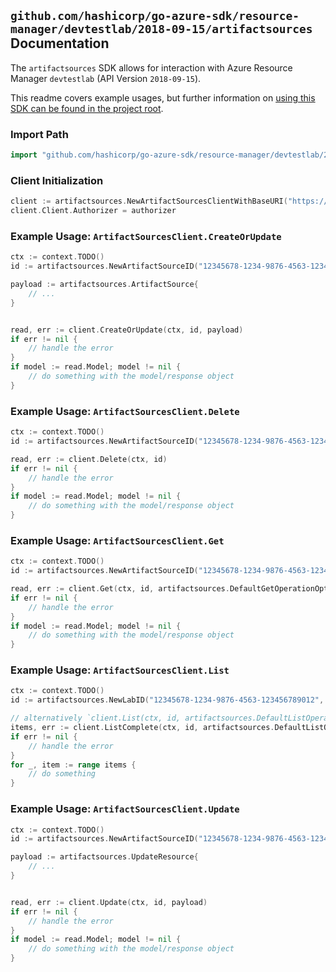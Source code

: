 
## `github.com/hashicorp/go-azure-sdk/resource-manager/devtestlab/2018-09-15/artifactsources` Documentation

The `artifactsources` SDK allows for interaction with Azure Resource Manager `devtestlab` (API Version `2018-09-15`).

This readme covers example usages, but further information on [using this SDK can be found in the project root](https://github.com/hashicorp/go-azure-sdk/tree/main/docs).

### Import Path

```go
import "github.com/hashicorp/go-azure-sdk/resource-manager/devtestlab/2018-09-15/artifactsources"
```


### Client Initialization

```go
client := artifactsources.NewArtifactSourcesClientWithBaseURI("https://management.azure.com")
client.Client.Authorizer = authorizer
```


### Example Usage: `ArtifactSourcesClient.CreateOrUpdate`

```go
ctx := context.TODO()
id := artifactsources.NewArtifactSourceID("12345678-1234-9876-4563-123456789012", "example-resource-group", "labName", "artifactSourceName")

payload := artifactsources.ArtifactSource{
	// ...
}


read, err := client.CreateOrUpdate(ctx, id, payload)
if err != nil {
	// handle the error
}
if model := read.Model; model != nil {
	// do something with the model/response object
}
```


### Example Usage: `ArtifactSourcesClient.Delete`

```go
ctx := context.TODO()
id := artifactsources.NewArtifactSourceID("12345678-1234-9876-4563-123456789012", "example-resource-group", "labName", "artifactSourceName")

read, err := client.Delete(ctx, id)
if err != nil {
	// handle the error
}
if model := read.Model; model != nil {
	// do something with the model/response object
}
```


### Example Usage: `ArtifactSourcesClient.Get`

```go
ctx := context.TODO()
id := artifactsources.NewArtifactSourceID("12345678-1234-9876-4563-123456789012", "example-resource-group", "labName", "artifactSourceName")

read, err := client.Get(ctx, id, artifactsources.DefaultGetOperationOptions())
if err != nil {
	// handle the error
}
if model := read.Model; model != nil {
	// do something with the model/response object
}
```


### Example Usage: `ArtifactSourcesClient.List`

```go
ctx := context.TODO()
id := artifactsources.NewLabID("12345678-1234-9876-4563-123456789012", "example-resource-group", "labName")

// alternatively `client.List(ctx, id, artifactsources.DefaultListOperationOptions())` can be used to do batched pagination
items, err := client.ListComplete(ctx, id, artifactsources.DefaultListOperationOptions())
if err != nil {
	// handle the error
}
for _, item := range items {
	// do something
}
```


### Example Usage: `ArtifactSourcesClient.Update`

```go
ctx := context.TODO()
id := artifactsources.NewArtifactSourceID("12345678-1234-9876-4563-123456789012", "example-resource-group", "labName", "artifactSourceName")

payload := artifactsources.UpdateResource{
	// ...
}


read, err := client.Update(ctx, id, payload)
if err != nil {
	// handle the error
}
if model := read.Model; model != nil {
	// do something with the model/response object
}
```
